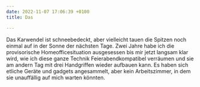 ```yaml
---
date: 2022-11-07 17:06:39 +0100
title: Das

---
```

Das Karwendel ist schneebedeckt, aber vielleicht tauen die Spitzen noch einmal auf in der Sonne der nächsten Tage. Zwei Jahre habe ich die provisorische Homeofficesituation ausgesessen bis mir jetzt langsam klar wird, wie ich diese ganze Technik Feierabendkompatibel verräumen und sie am andern Tag mit drei Handgriffen wieder aufbauen kann. Es haben sich etliche Geräte und gadgets angesammelt, aber kein Arbeitszimmer, in dem sie unauffällig auf mich warten könnten. 